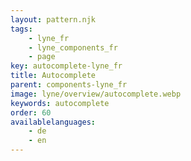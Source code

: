 ```yaml
---
layout: pattern.njk
tags: 
    - lyne_fr
    - lyne_components_fr
    - page
key: autocomplete-lyne_fr
title: Autocomplete
parent: components-lyne_fr
image: lyne/overview/autocomplete.webp
keywords: autocomplete
order: 60
availablelanguages: 
    - de
    - en
---
```

